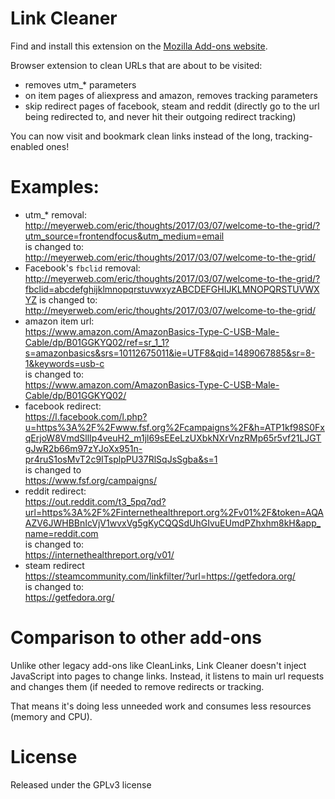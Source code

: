 # Link Cleaner
Find and install this extension on the [Mozilla Add-ons website](
https://addons.mozilla.org/en-US/firefox/addon/link-cleaner/).

Browser extension to clean URLs that are about to be visited:
- removes utm_* parameters
- on item pages of aliexpress and amazon, removes tracking parameters
- skip redirect pages of facebook, steam and reddit (directly go to the url
being redirected to, and never hit their outgoing redirect tracking)

You can now visit and bookmark clean links instead of the long,
tracking-enabled ones!

# Examples:
- utm_* removal:  
    http://meyerweb.com/eric/thoughts/2017/03/07/welcome-to-the-grid/?utm_source=frontendfocus&utm_medium=email  
  is changed to:  
    http://meyerweb.com/eric/thoughts/2017/03/07/welcome-to-the-grid/
- Facebook's `fbclid` removal:
    http://meyerweb.com/eric/thoughts/2017/03/07/welcome-to-the-grid/?fbclid=abcdefghijklmnopqrstuvwxyzABCDEFGHIJKLMNOPQRSTUVWXYZ
  is changed to:
    http://meyerweb.com/eric/thoughts/2017/03/07/welcome-to-the-grid/
- amazon item url:  
    https://www.amazon.com/AmazonBasics-Type-C-USB-Male-Cable/dp/B01GGKYQ02/ref=sr_1_1?s=amazonbasics&srs=10112675011&ie=UTF8&qid=1489067885&sr=8-1&keywords=usb-c  
  is changed to:  
    https://www.amazon.com/AmazonBasics-Type-C-USB-Male-Cable/dp/B01GGKYQ02/
- facebook redirect:  
    https://l.facebook.com/l.php?u=https%3A%2F%2Fwww.fsf.org%2Fcampaigns%2F&h=ATP1kf98S0FxqErjoW8VmdSllIp4veuH2_m1jl69sEEeLzUXbkNXrVnzRMp65r5vf21LJGTgJwR2b66m97zYJoXx951n-pr4ruS1osMvT2c9ITsplpPU37RlSqJsSgba&s=1  
  is changed to  
    https://www.fsf.org/campaigns/
- reddit redirect:  
    https://out.reddit.com/t3_5pq7qd?url=https%3A%2F%2Finternethealthreport.org%2Fv01%2F&token=AQAAZV6JWHBBnIcVjV1wvxVg5gKyCQQSdUhGIvuEUmdPZhxhm8kH&app_name=reddit.com  
  is changed to:  
    https://internethealthreport.org/v01/
- steam redirect  
    https://steamcommunity.com/linkfilter/?url=https://getfedora.org/  
  is changed to:  
    https://getfedora.org/

# Comparison to other add-ons
Unlike other legacy add-ons like CleanLinks, Link Cleaner doesn't inject
JavaScript into pages to change links.
Instead, it listens to main url requests and changes them (if needed to remove
redirects or tracking.

That means it's doing less unneeded work and consumes less resources
(memory and CPU).

# License
Released under the GPLv3 license
